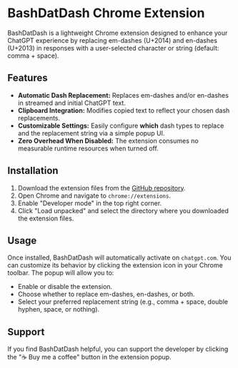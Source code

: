 # BashDatDash Chrome Extension

BashDatDash is a lightweight Chrome extension designed to enhance your ChatGPT experience by replacing em-dashes (U+2014) and en-dashes (U+2013) in responses with a user-selected character or string (default: comma + space).

## Features

- **Automatic Dash Replacement:** Replaces em-dashes and/or en-dashes in streamed and initial ChatGPT text.
- **Clipboard Integration:** Modifies copied text to reflect your chosen dash replacements.
- **Customizable Settings:** Easily configure **which** dash types to replace and the replacement string via a simple popup UI.
- **Zero Overhead When Disabled:** The extension consumes no measurable runtime resources when turned off.

## Installation

1. Download the extension files from the [GitHub repository](https://github.com/brownjasonlee/BashDatDash).
2. Open Chrome and navigate to `chrome://extensions`.
3. Enable "Developer mode" in the top right corner.
4. Click "Load unpacked" and select the directory where you downloaded the extension files.

## Usage

Once installed, BashDatDash will automatically activate on `chatgpt.com`. You can customize its behavior by clicking the extension icon in your Chrome toolbar. The popup will allow you to:

- Enable or disable the extension.
- Choose whether to replace em-dashes, en-dashes, or both.
- Select your preferred replacement string (e.g., comma + space, double hyphen, space, or nothing).

## Support

If you find BashDatDash helpful, you can support the developer by clicking the "☕ Buy me a coffee" button in the extension popup. 
